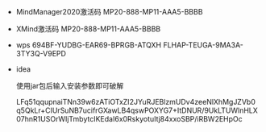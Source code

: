- MindManager2020激活码
  MP20-888-MP11-AAA5-BBBB

- XMind激活码
  MP20-888-MP11-AAA5-BBBB
  
- wps
  694BF-YUDBG-EAR69-BPRGB-ATQXH
  FLHAP-TEUGA-9MA3A-3TY3Q-V9EPD
  
- idea
  
  使用jar包后输入安装参数即可破解
  
  LFq51qqupnaiTNn39w6zATiOTxZI2JYuRJEBlzmUDv4zeeNlXhMgJZVb0q5QkLr+CIUrSuNB7ucifrGXawLB4qswPOXYG7+ItDNUR/9UkLTUWlnHLX07hnR1USOrWIjTmbytcIKEdaI6x0RskyotuItj84xxoSBP/iRBW2EHpOc
  
  